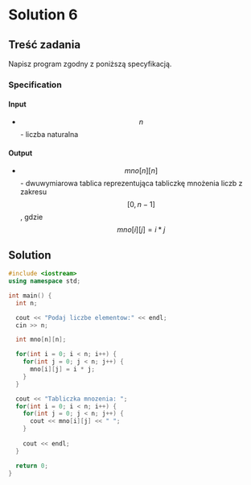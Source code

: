 # Solution 6

## Treść zadania

Napisz program zgodny z poniższą specyfikacją.

### Specification

#### Input

* $$n$$ - liczba naturalna

#### Output

* $$mno[n][n]$$ - dwuwymiarowa tablica reprezentująca tabliczkę mnożenia liczb z zakresu $$[0,n-1]$$, gdzie $$mno[i][j]=i*j$$

## Solution

```cpp
#include <iostream>
using namespace std;

int main() {
  int n;

  cout << "Podaj liczbe elementow:" << endl;
  cin >> n;

  int mno[n][n];

  for(int i = 0; i < n; i++) {
    for(int j = 0; j < n; j++) {
      mno[i][j] = i * j;
    }
  }

  cout << "Tabliczka mnozenia: ";
  for(int i = 0; i < n; i++) {
    for(int j = 0; j < n; j++) {
      cout << mno[i][j] << " ";
    }
    
    cout << endl;
  }

  return 0;
}
```